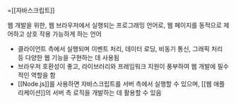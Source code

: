 =[[자바스크립트]]

웹 개발을 위한, 웹 브라우저에서 실행되는 프로그래밍 언어로, 웹 페이지를 동적으로 제어하고 상호 작용 가능하게 하는 언어

- 클라이언트 측에서 실행되며 이벤트 처리, 데이터 로딩, 비동기 통신, 그래픽 처리 등 다양한 웹 기능을 구현하는 데 사용됨
- 브라우저 호환성이 좋고, 라이브러리와 프레임워크 지원이 풍부하여 웹 개발에 필수적인 역할을 함
- [[Node.js]]를 사용하면 자바스크립트를 서버 측에서 실행할 수 있으며, [[웹 애플리케이션]]의 서버 측 로직을 개발하는 데 활용할 수 있음
